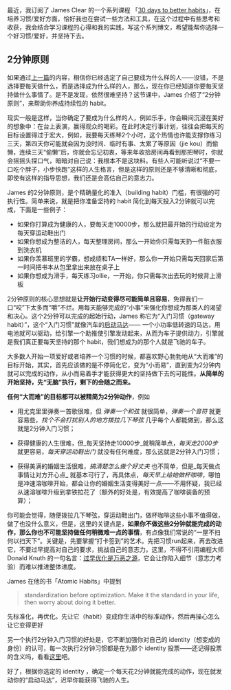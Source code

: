 最近，我订阅了 James Clear 的一个系列课程 「[30 days to better habits](https://jamesclear.com/30-days)」，在培养习惯/爱好方面，恰好我也在尝试一些方法和工具，在这个过程中有些思考和收获，我会结合学习课程的心得和我的实践，写这个系列博文，希望能帮你选择一个好习惯/爱好，并坚持下去。


## 2分钟原则

如果通过[上一篇](https://37weekly.com/2022/03/31/30-days-to-better-habit-1.html)的内容，相信你已经选定了自己要成为什么样的人——没错，不是选择要每天做什么，而是选择成为什么样的人，那么，现在你已经知道你要每天坚持做什么事情了。是不是发现，依然很难坚持？这节课中，James 介绍了“2分钟原则”，来帮助你养成持续性的 habit。  

现实一般是这样，当你确定了要成为什么样的人，例如乐手，你会瞬间沉浸在美好的想象中：在台上表演，赢得观众的喝彩。在此时决定行事计划，往往会把每天的目标设置得过于宏大，例如，我要每天练琴2个小时，这个热情也许能支撑你练习三天，第四天你可能就会因为没时间、临时有事、太累了等原因（jie kou）而偷懒，连续三天“偷懒”后，你就会忘记初衷，等来年收拾房间再看到那把琴时，你就会摇摇头探口气，暗暗对自己说：我根本不是这块料。有些人可能听说过“不要一口吃个胖子，小步快跑”这样的人生格言，但是这样的原则还是不够清晰和彻底，即使有这样的指导思想，我们还是会高估自己的意志力。

James 的2分钟原则，是个精确量化的准入（building habit）门槛，有很强的可执行性。简单来说，就是把你准备坚持的 habit 简化到每天投入2分钟就可以完成，下面是一些例子：  

- 如果你打算成为健康的人，要每天走10000步，那么就把最开始的行动设定为每天穿运动鞋出门
- 如果你想成为整洁的人，每天整理房间，那么一开始你只需每天扔一件脏衣服到洗衣机
- 如果你羡慕班里的学霸，想成绩和TA一样好，那么你一开始只需每天回家后第一时间把书本从包里拿出来放在桌子上
- 如果你想成为滑手，每天练习ollie，一开始，你只需每次出去玩的时候背上滑板

2分钟原则的核心思想就是**让开始行动变得尽可能简单且容易**，免得我们一口“咬”下太多而“嚼”不烂。用每天能够完成的“小事”来强化你想成为那类人的渴望和决心。这个2分钟可以完成的起始行动，James 称它为“入门习惯（gateway habit）”，这个“入门习惯”就像汽车的[启动马达](https://baike.baidu.com/item/%E5%90%AF%E5%8A%A8%E9%A9%AC%E8%BE%BE/1674849)—— 一个小功率低转速的马达，用电池就可以驱动，给引擎一个助推使引擎发动起来，从而为车子提供动力，引擎就是我们真正要每天坚持的那个 habit，我们想成为的那个人就是飞驰的车子。

大多数人开始一项爱好或者培养一个习惯的时候，都喜欢野心勃勃地从“大而难”的目标开始，其实，首先应该做的是不停简化它，变为“小而易”，直到变为2分钟内就可以完成的动作，从小而易着手才能获得更大的坚持做下去的可能性。**从简单的开始坚持，先“无脑”执行，剩下的会随之而来。**

**任何“大而难”的目标都可以被精简为2分钟动作**，例如

- 用尤克里里弹奏一首歌很难，但 _弹奏一个和弦_ 就很简单，_弹奏一个音符_ 就更容易些，_找个不会打扰别人的地方拨拉几下琴弦_ 几乎每个人都能做到，那么这就是2分钟入门习惯；

- 获得健康的人生很难，但_每天坚持走10000步_就稍简单点，_每天走2000步_ 就更容易，_每天穿运动鞋出门_ 就没有任何难度，那么这就是2分钟入门习惯；

- 获得美满的婚姻生活很难，_搞清楚怎么做个好丈夫_ 也不简单，但是_每天做点事情让对方开心点_ 就基本可行了，再具体点，_每天早上给她做杯咖啡_，哪怕是冲速溶咖啡开始，都会让你的婚姻生活变得美好一点——不用怀疑，我已经从速溶咖啡升级到拿铁拉花了（额外的好处是，有效提高了咖啡装备的预算）；

你可能会觉得，随便拨拉几下琴弦，穿运动鞋出门，做杯咖啡这些小事不值得做，做了也没什么意义，但是，这里的关键点是，**如果你不做这些2分钟就能完成的动作，那么你也不可能坚持做任何稍微难一点的事情**，有点像我们常说的“一屋不扫何以扫天下”。关键是，先要掌握“打卡签到”的艺术。先把习惯run起来，再去改进它，不要过早提高对自己的要求，挑战自己的意志力。这里，不得不引用编程大师 Donald Knuth 的一句名言：[过早优化是万恶之源](https://cloud.tencent.com/developer/article/1525574)，它会让你陷入细节（意志力考验）而难以推进整体进度。

James 在他的书「Atomic Habits」中提到

> standardization before optimization. Make it the standard in your life, then worry about doing it better. 

先标准化，再优化。先让它（habit）变成你生活中的标准动作，然后再操心怎么让它变得更好

另一个执行2分钟入门习惯的好处是，它不断加强你对自己的 identity（想变成的身份）的认可，每一次执行2分钟习惯都是在为那个 identity 投票——还记得投票的含义吗，看看[这里](https://37weekly.com/2022/03/31/30-days-to-better-habit-1.html)吧。

好了，根据你选定的 identity ，确定一个每天花2分钟就能完成的动作，现在就发动你的“启动马达”，迟早你能获得飞驰的人生。










